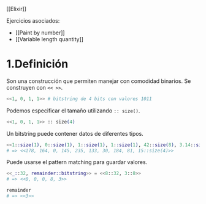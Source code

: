 [[Elixir]]

Ejercicios asociados:
+ [[Paint by number]]
+ [[Variable length quantity]]

# 1.Definición
Son una construcción que permiten manejar con comodidad binarios. Se construyen con `<< >>`.

```elixir
<<1, 0, 1, 1>> # bitstring de 4 bits con valores 1011
```

Podemos especificar el tamaño utilizando `:: size()`.

```elixir
<<1, 0, 1, 1>> :: size(4)
```

Un bitstring puede contener datos de diferentes tipos.

```elixir
<<1::size(1), 0::size(1), 1::size(1), 1::size(1), 42::size(8), 3.14::size(64)>>
# => <<178, 164, 0, 145, 235, 133, 30, 184, 81, 15::size(4)>>
```

Puede usarse el pattern matching para guardar valores.

```elixir
<<_::32, remainder::bitstring>> = <<8::32, 3::8>>
# => <<0, 0, 0, 8, 3>> 

remainder 
# => <<3>>
```